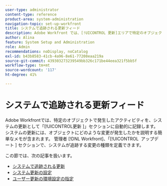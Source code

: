 ```yaml
---
user-type: administrator
content-type: reference
product-area: system-administration
navigation-topic: set-up-workfront
title: システムで追跡される更新フィード
description: Adobe Workfront では、[!UICONTROL 更新]エリアで特定のオブジェクトに対して行われるアクティビティをログに記録します。システム更新には、オブジェクトに発生した変更の種類を説明する簡単なメモが含まれています。 [!DNL Workfront]  管理者は、「更新 [!UICONTROL &#x200B; セクションで、システムが追跡する変更の種類を定義でき &#x200B;] す。
author: Alina
feature: System Setup and Administration
role: Admin
recommendations: noDisplay, noCatalog
exl-id: b43b8583-41cb-4a96-8e61-77208eaa219a
source-git-commit: 439303273239549bb326c171be44eea321f5bb5f
workflow-type: tm+mt
source-wordcount: '117'
ht-degree: 41%

---
```


# システムで追跡される更新フィード

<!--Audited: April, 2024-->

Adobe Workfrontでは、特定のオブジェクトで発生したアクティビティを、システムの更新として「[!UICONTROL &#x200B; 更新 &#x200B;]」セクションに自動的に記録します。 システムの更新には、オブジェクトにどのような変更が発生したかを説明する簡単なメモが含まれます。 管理者 [!DNL Workfront]、「[!UICONTROL &#x200B; アップデート &#x200B;] セクションで、システムが追跡する変更の種類を定義できます。

この節では、次の記事を扱います。

* [システムで追跡される更新](../../../administration-and-setup/set-up-workfront/system-tracked-update-feeds/system-tracked-update-feeds.md)
* [システム更新の設定](../../../administration-and-setup/set-up-workfront/system-tracked-update-feeds/configure-system-updates.md)
* [ユーザー更新の環境設定の指定](../../../administration-and-setup/set-up-workfront/system-tracked-update-feeds/configure-preferences-user-updates.md)

